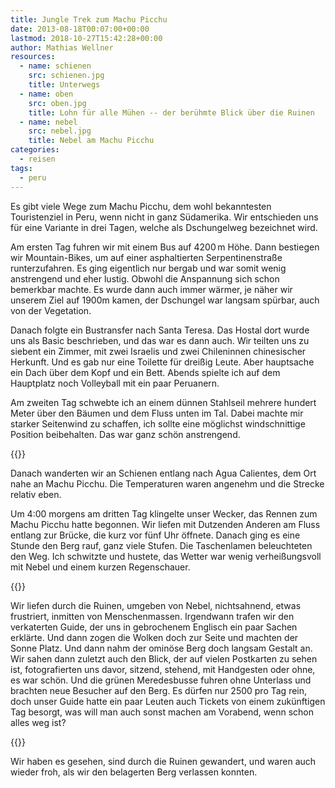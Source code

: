 ```yaml
---
title: Jungle Trek zum Machu Picchu
date: 2013-08-18T00:07:00+00:00
lastmod: 2018-10-27T15:42:28+00:00
author: Mathias Wellner
resources:
  - name: schienen
    src: schienen.jpg
    title: Unterwegs
  - name: oben
    src: oben.jpg
    title: Lohn für alle Mühen -- der berühmte Blick über die Ruinen
  - name: nebel
    src: nebel.jpg
    title: Nebel am Machu Picchu
categories:
  - reisen
tags:
  - peru  
---
```

Es gibt viele Wege zum Machu Picchu, dem wohl bekanntesten Touristenziel in Peru, wenn nicht in ganz Südamerika. Wir entschieden uns für eine Variante in drei Tagen, welche als Dschungelweg bezeichnet wird. 
<!--more-->

Am ersten Tag fuhren wir mit einem Bus auf 4200&thinsp;m Höhe. Dann bestiegen wir Mountain-Bikes, um auf einer asphaltierten Serpentinenstraße runterzufahren. Es ging eigentlich nur bergab und war somit wenig anstrengend und eher lustig. Obwohl die Anspannung sich schon bemerkbar machte. Es wurde dann auch immer wärmer, je näher wir unserem Ziel auf 1900m kamen, der Dschungel war langsam spürbar, auch von der Vegetation. 

Danach folgte ein Bustransfer nach Santa Teresa. Das Hostal dort wurde uns als Basic beschrieben, und das war es dann auch. Wir teilten uns zu siebent ein Zimmer, mit zwei Israelis und zwei Chileninnen chinesischer Herkunft. Und es gab nur eine Toilette für dreißig Leute. Aber hauptsache ein Dach über dem Kopf und ein Bett. Abends spielte ich auf dem Hauptplatz noch Volleyball mit ein paar Peruanern. 

Am zweiten Tag schwebte ich an einem dünnen Stahlseil mehrere hundert Meter über den Bäumen und dem Fluss unten im Tal. Dabei machte mir starker Seitenwind zu schaffen, ich sollte eine möglichst windschnittige Position beibehalten. Das war ganz schön anstrengend. 

{{<responsive-image name="schienen">}}

Danach wanderten wir an Schienen entlang nach Agua Calientes, dem Ort nahe an Machu Picchu. Die Temperaturen waren angenehm und die Strecke relativ eben. 

Um 4:00 morgens am dritten Tag klingelte unser Wecker, das Rennen zum Machu Picchu hatte begonnen. Wir liefen mit Dutzenden Anderen am Fluss entlang zur Brücke, die kurz vor fünf Uhr öffnete. Danach ging es eine Stunde den Berg rauf, ganz viele Stufen. Die Taschenlamen beleuchteten den Weg. Ich schwitzte und hustete, das Wetter war wenig verheißungsvoll mit Nebel und einem kurzen Regenschauer. 

{{<responsive-image name="nebel">}}

Wir liefen durch die Ruinen, umgeben von Nebel, nichtsahnend, etwas frustriert, inmitten von Menschenmassen. Irgendwann trafen wir den verkaterten Guide, der uns in gebrochenem Englisch ein paar Sachen erklärte. Und dann zogen die Wolken doch zur Seite und machten der Sonne Platz. Und dann nahm der ominöse Berg doch langsam Gestalt an. Wir sahen dann zuletzt auch den Blick, der auf vielen Postkarten zu sehen ist, fotografierten uns davor, sitzend, stehend, mit Handgesten oder ohne, es war schön. Und die grünen Meredesbusse fuhren ohne Unterlass und brachten neue Besucher auf den Berg. Es dürfen nur 2500 pro Tag rein, doch unser Guide hatte ein paar Leuten auch Tickets von einem zukünftigen Tag besorgt, was will man auch sonst machen am Vorabend, wenn schon alles weg ist? 

{{<responsive-image name="oben">}}

Wir haben es gesehen, sind durch die Ruinen gewandert, und waren auch wieder froh, als wir den belagerten Berg verlassen konnten. 